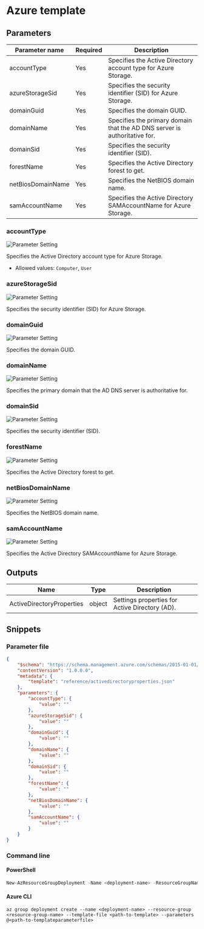 # Azure template

## Parameters

Parameter name | Required | Description
-------------- | -------- | -----------
accountType    | Yes      | Specifies the Active Directory account type for Azure Storage.
azureStorageSid | Yes      | Specifies the security identifier (SID) for Azure Storage.
domainGuid     | Yes      | Specifies the domain GUID.
domainName     | Yes      | Specifies the primary domain that the AD DNS server is authoritative for.
domainSid      | Yes      | Specifies the security identifier (SID).
forestName     | Yes      | Specifies the Active Directory forest to get.
netBiosDomainName | Yes      | Specifies the NetBIOS domain name.
samAccountName | Yes      | Specifies the Active Directory SAMAccountName for Azure Storage.

### accountType

![Parameter Setting](https://img.shields.io/badge/parameter-required-orange?style=flat-square)

Specifies the Active Directory account type for Azure Storage.

- Allowed values: `Computer`, `User`

### azureStorageSid

![Parameter Setting](https://img.shields.io/badge/parameter-required-orange?style=flat-square)

Specifies the security identifier (SID) for Azure Storage.

### domainGuid

![Parameter Setting](https://img.shields.io/badge/parameter-required-orange?style=flat-square)

Specifies the domain GUID.

### domainName

![Parameter Setting](https://img.shields.io/badge/parameter-required-orange?style=flat-square)

Specifies the primary domain that the AD DNS server is authoritative for.

### domainSid

![Parameter Setting](https://img.shields.io/badge/parameter-required-orange?style=flat-square)

Specifies the security identifier (SID).

### forestName

![Parameter Setting](https://img.shields.io/badge/parameter-required-orange?style=flat-square)

Specifies the Active Directory forest to get.

### netBiosDomainName

![Parameter Setting](https://img.shields.io/badge/parameter-required-orange?style=flat-square)

Specifies the NetBIOS domain name.

### samAccountName

![Parameter Setting](https://img.shields.io/badge/parameter-required-orange?style=flat-square)

Specifies the Active Directory SAMAccountName for Azure Storage.

## Outputs

Name | Type | Description
---- | ---- | -----------
ActiveDirectoryProperties | object | Settings properties for Active Directory (AD).

## Snippets

### Parameter file

```json
{
    "$schema": "https://schema.management.azure.com/schemas/2015-01-01/deploymentParameters.json#",
    "contentVersion": "1.0.0.0",
    "metadata": {
        "template": "reference/activedirectoryproperties.json"
    },
    "parameters": {
        "accountType": {
            "value": ""
        },
        "azureStorageSid": {
            "value": ""
        },
        "domainGuid": {
            "value": ""
        },
        "domainName": {
            "value": ""
        },
        "domainSid": {
            "value": ""
        },
        "forestName": {
            "value": ""
        },
        "netBiosDomainName": {
            "value": ""
        },
        "samAccountName": {
            "value": ""
        }
    }
}
```

### Command line

#### PowerShell

```powershell
New-AzResourceGroupDeployment -Name <deployment-name> -ResourceGroupName <resource-group-name> -TemplateFile <path-to-template> -TemplateParameterFile <path-to-templateparameter>
```

#### Azure CLI

```text
az group deployment create --name <deployment-name> --resource-group <resource-group-name> --template-file <path-to-template> --parameters @<path-to-templateparameterfile>
```

